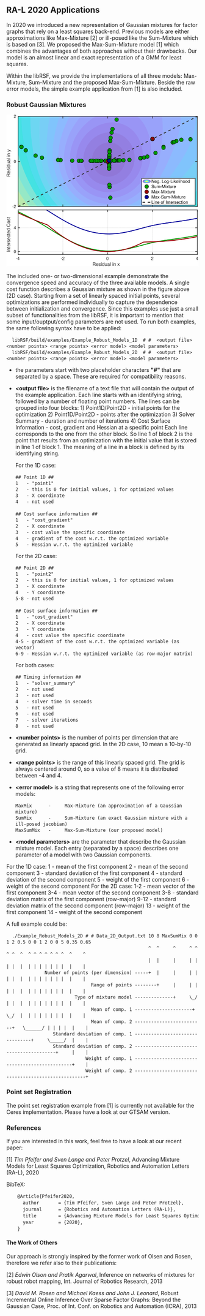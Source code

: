## RA-L 2020 Applications

In 2020 we introduced a new representation of Gaussian mixtures for factor graphs that rely on a least squares back-end.
Previous models are either approximations like Max-Mixture [2] or ill-posed like the Sum-Mixture which is based on [3].
We proposed the Max-Sum-Mixture model [1] which combines the advantages of both approaches without their drawbacks.
Our model is an almost linear and exact representation of a GMM for least squares.

Within the libRSF, we provide the implementations of all three models: Max-Mixture, Sum-Mixture and the proposed Max-Sum-Mixture.
Beside the raw error models, the simple example application from [1] is also included.

### Robust Gaussian Mixtures
![GNSS Trajectory](./img/Error2D.png)

The included one- or two-dimensional example demonstrate the convergence speed and accuracy of the three available models. A single cost function describes a Gaussian mixture as shown in the figure above (2D case). Starting from a set of linearly spaced initial points, several optimizations are performed individually to capture the dependence between initialization and convergence. Since this examples use just a small subset of functionalities from the libRSF, it is important to mention that some input/ouptput/config parameters are not used.
To run both examples, the same following syntax have to be applied:

      libRSF/build/examples/Example_Robust_Models_1D  # #  <output file> <number points> <range points> <error model> <model parameters>
      libRSF/build/examples/Example_Robust_Models_2D  # #  <output file> <number points> <range points> <error model> <model parameters>

- the parameters start with two placeholder characters **"#"** that are separated by a space. These are required for compatibility reasons.

- **\<output file\>** is the filename of a text file that will contain the output of the example application. Each line starts with an identifying string, followed by a number of floating point numbers.
  The lines can be grouped into four blocks:
      1) Point1D/Point2D          - initial points for the optimization
      2) Point1D/Point2D          - points after the optimization
      3) Solver Summary           - duration and number of iterations
      4) Cost Surface Information - cost, gradient and Hessian at a specific point
  Each line corresponds to the one from the other block. So line 1 of block 2 is the point that results from an optimization with the initial value that is stored in line 1 of block 1.
  The meaning of a line in a block is defined by its identifying string.

  For the 1D case:

  ```
  ## Point 1D ##
  1   - "point1"
  2   - this is 0 for initial values, 1 for optimized values
  3   - X coordinate
  4   - not used
  
  ## Cost surface information ##
  1   - "cost_gradient"
  2   - X coordinate
  3   - cost value the specific coordinate
  4   - gradient of the cost w.r.t. the optimized variable
  5   - Hessian w.r.t. the optimized variable
  ```
  For the 2D case:

  ```
  ## Point 2D ##
  1   - "point2"
  2   - this is 0 for initial values, 1 for optimized values
  3   - X coordinate
  4   - Y coordinate
  5-8 - not used
  
  ## Cost surface information ##
  1   - "cost_gradient"
  2   - X coordinate
  3   - Y coordinate
  4   - cost value the specific coordinate
  4-5 - gradient of the cost w.r.t. the optimized variable (as vector)
  6-9 - Hessian w.r.t. the optimized variable (as row-major matrix)
  ```
  For both cases:

  ```
  ## Timing information ##
  1   - "solver_summary"
  2   - not used
  3   - not used
  4   - solver time in seconds
  5   - not used
  6   - not used
  7   - solver iterations
  8   - not used
  ```

- **\<number points\>** is the number of points per dimension that are generated as linearly spaced grid. In the 2D case, 10 mean a 10-by-10 grid.

- **\<range points\>** is the range of this linearly spaced grid. The grid is always centered around 0, so a value of 8 means it is distributed between -4 and 4.

- **\<error model\>** is a string that represents one of the following error models:

      MaxMix      -     Max-Mixture (an approximation of a Gaussian mixture)
      SumMix      -     Sum-Mixture (an exact Gaussian mixture with a ill-posed jacobian)
      MaxSumMix   -     Max-Sum-Mixture (our proposed model)

- **\<model parameters\>** are the parameter that describe the Gaussian mixture model. Each entry (separated by a space) describes one parameter of a model with two Gaussian components.

For the 1D case:
      1   -   mean of the first component
      2   -   mean of the second component
      3   -   standard deviation of the first component
      4   -   standard deviation of the second component
      5   -   weight of the first component
      6   -   weight of the second component
For the 2D case:
      1-2  -   mean vector of the first component
      3-4  -   mean vector of the second component
      3-8  -   standard deviation matrix of the first component (row-major)
      9-12 -   standard deviation matrix of the second component (row-major)
      13   -   weight of the first component
      14   -   weight of the second component

A full example could be:

      ./Example_Robust_Models_2D # # Data_2D_Output.txt 10 8 MaxSumMix 0 0 1 2 0.5 0 0 1 2 0 0 5 0.35 0.65
                                                        ^  ^     ^     ^ ^ ^ ^  ^  ^ ^ ^ ^ ^ ^ ^  ^    ^
                                                        |  |     |     | | | |  |  | | | | | | |  |    |
                  Number of points (per dimension) -----+  |     |     | | | |  |  | | | | | | |  |    |
                                   Range of points --------+     |     | | | |  |  | | | | | | |  |    |
                             Type of mixture model --------------+     \_/ | |  |  | | | | | | |  |    |
                                   Mean of comp. 1 ---------------------+  \_/  |  | | | | | | |  |    |
                                   Mean of comp. 2 -------------------------+   \______/ | | | |  |    |
                     Standard deviation of comp. 1 --------------------------------+     \_____/  |    |
                     Standard deviation of comp. 2 -----------------------------------------+     |    |
                                 Weight of comp. 1 -----------------------------------------------+    |
                                 Weight of comp. 2 ----------------------------------------------------+


### Point set Registration

The point set registration example from [1] is currently not available for the Ceres implementation. Please have a look at our GTSAM version.

### References

If you are interested in this work, feel free to have a look at our recent paper:

[1] *Tim Pfeifer and Sven Lange and Peter Protzel*, Advancing Mixture Models for Least Squares Optimization, Robotics and Automation Letters (RA-L), 2020

BibTeX:

```latex
    @Article{Pfeifer2020,
      author       = {Tim Pfeifer, Sven Lange and Peter Protzel},
      journal      = {Robotics and Automation Letters (RA-L)},
      title        = {Advancing Mixture Models for Least Squares Optimization},
      year         = {2020},
    }
```

#### The Work of Others

Our approach is strongly inspired by the former work of Olsen and Rosen, therefore we refer also to their publications:

[2] *Edwin Olson and Pratik Agarwal*, Inference on networks of mixtures for
robust robot mapping, Int. Journal of Robotics Research, 2013

[3] *David M. Rosen and Michael Kaess and John J. Leonard*, Robust Incremental Online Inference Over Sparse
Factor Graphs: Beyond the Gaussian Case, Proc. of Int. Conf. on Robotics and Automation (ICRA), 2013
